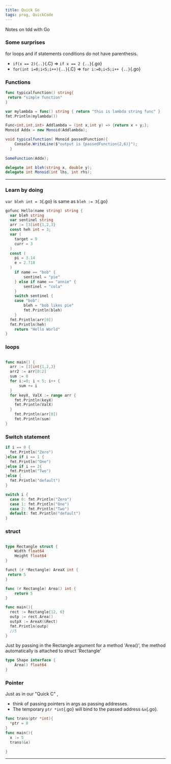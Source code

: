 ```yaml
---
title: Quick Go
tags: prog, QuickCode
---
```


Notes on tdd with Go

### Some surprises

for loops and if statements conditions do not have parenthesis.

* `if(x == 2){..}`{.C} $\Rightarrow$ `if x == 2 {..}`{.go}
* `for(int i=0;i<5;i++){..}`{.C} $\Rightarrow$ `for i:=0;i<5;i++ {..}`{.go}



### Functions

```go
func typicalfunction() string{
 return "simple function"
}

var mylambda = func() string { return "this is lambda string func" }
fmt.Println(mylambda())
```

```C#
Func<int,int,int> Addlambda = (int x,int y) => {return x + y;};
Monoid Addx = new Monoid(Addlambda);

void typicalfunction( Monoid passedFunction){
    Console.WriteLine($"output is {passedFunction(2,6)}");
  }
  
SomeFunction(Addx);

delegate int bleh(string x, double y);
delegate int Monoid(int lhs, int rhs);
```

---

### Learn by doing

`var bleh int = 3`{.go} is same as `bleh := 3`{.go} 

```go
gofunc Hello(name string) string {
  var bleh string
  var sentinel string
  arr := [3]int{1,2,3}
  const heh int = 3;
  var (
    target = 9
    curr = 3
  )
  const (
    pi = 3.14
    e = 2.718
  )
	if name == "bob" {
		sentinel = "pie"
	} else if name == "annie" {
		sentinel = "cola"
	}
	switch sentinel {
	case "bob":
		bleh = "bob likes pie"
		fmt.Println(bleh)
	}
  fmt.Println(arr[0])
  fmt.Println(heh)
	return "Hello World"
}
```

### loops



```go

func main() {
  arr := [3]int{1,2,3}
  arr2 := arr[0:2]
  sum := 0
  for i:=0; i < 5; i++ {
	  sum += i
  }
  for keyX, ValX := range arr {
    fmt.Println(keyX)
    fmt.Println(ValX)
  }
	fmt.Println(arr[0])
	fmt.Println(sum)
}

```

### Switch statement

```go
if i == 0 {
  fmt.Println("Zero")
}else if i == 1 {
  fmt.Println("One")
}else if i == 2{
  fmt.Println("Two")
}else {
  fmt.Println("default")
}
```

```go
switch i {
  case 0: fmt.Println("Zero")
  case 1: fmt.Println("One")
  case 2: fmt.Println("Two")
  default: fmt.Println("default")
}
```
### struct

```go

type Rectangle struct {
    Width float64
    Height float64
}

funct (r *Rectangle) AreaX int {
 return 5
}

func (r Rectangle) Area() int {
	return 5
}

func main(){
  rect := Rectangle{12, 6}
  outp := rect.Area()
  outpX := AreaX(&Rect)
  fmt.Println(outp)
  //5
}
```
Just by passing in the Rectangle argument for a method 'Area()', the method automatically is attached to struct 'Rectangle'


```go
type Shape interface {
    Area() float64
}

```


### Pointer
Just as in our "Quick C" , 

* think of passing pointers in args as passing addresses. 
* The temporary `ptr *int`{.go} will bind to the passed address `&x`{.go}.

```{.go }
func trans(ptr *int){
  *ptr = 0
}
func main(){
  x := 5
  trans(&x)

}
```


---